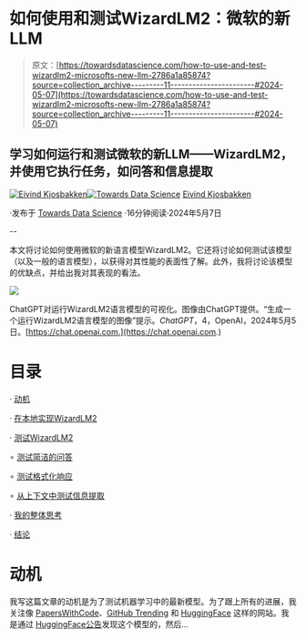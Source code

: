 # 如何使用和测试WizardLM2：微软的新LLM

> 原文：[https://towardsdatascience.com/how-to-use-and-test-wizardlm2-microsofts-new-llm-2786a1a85874?source=collection_archive---------11-----------------------#2024-05-07](https://towardsdatascience.com/how-to-use-and-test-wizardlm2-microsofts-new-llm-2786a1a85874?source=collection_archive---------11-----------------------#2024-05-07)

## 学习如何运行和测试微软的新LLM——WizardLM2，并使用它执行任务，如问答和信息提取

[](https://oieivind.medium.com/?source=post_page---byline--2786a1a85874--------------------------------)[![Eivind Kjosbakken](../Images/5f91b74428e1202fc4a176a3dd1cb1c7.png)](https://oieivind.medium.com/?source=post_page---byline--2786a1a85874--------------------------------)[](https://towardsdatascience.com/?source=post_page---byline--2786a1a85874--------------------------------)[![Towards Data Science](../Images/a6ff2676ffcc0c7aad8aaf1d79379785.png)](https://towardsdatascience.com/?source=post_page---byline--2786a1a85874--------------------------------) [Eivind Kjosbakken](https://oieivind.medium.com/?source=post_page---byline--2786a1a85874--------------------------------)

·发布于 [Towards Data Science](https://towardsdatascience.com/?source=post_page---byline--2786a1a85874--------------------------------) ·16分钟阅读·2024年5月7日

--

本文将讨论如何使用微软的新语言模型WizardLM2。它还将讨论如何测试该模型（以及一般的语言模型），以获得对其性能的表面性了解。此外，我将讨论该模型的优缺点，并给出我对其表现的看法。

![](../Images/8008f305c3eb2c5709e6552b03fd5047.png)

ChatGPT对运行WizardLM2语言模型的可视化。图像由ChatGPT提供。“生成一个运行WizardLM2语言模型的图像”提示。*ChatGPT*，4，OpenAI，2024年5月5日。[https://chat.openai.com.](https://chat.openai.com.)

# 目录

· [动机](#0630)

· [在本地实现WizardLM2](#cb99)

· [测试WizardLM2](#51ce)

∘ [测试简洁的问答](#20d2)

∘ [测试格式化响应](#5cbb)

∘ [从上下文中测试信息提取](#ab41)

· [我的整体思考](#2204)

· [结论](#e51c)

# 动机

我写这篇文章的动机是为了测试机器学习中的最新模型。为了跟上所有的进展，我关注像 [PapersWithCode](https://paperswithcode.com/)、[GitHub Trending](https://github.com/trending) 和 [HuggingFace](https://huggingface.co/blog) 这样的网站。我是通过 [HuggingFace公告](https://huggingface.co/posts/WizardLM/329547800484476)发现这个模型的，然后…
